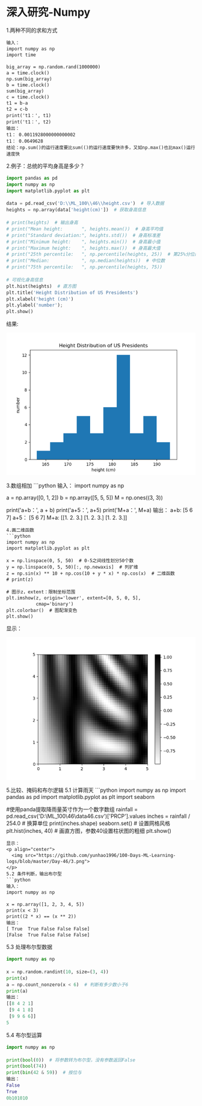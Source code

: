 # 深入研究-Numpy
1.两种不同的求和方式
```
输入：
import numpy as np
import time

big_array = np.random.rand(1000000)
a = time.clock()
np.sum(big_array)
b = time.clock()
sum(big_array)
c = time.clock()
t1 = b-a
t2 = c-b
print('t1：', t1)
print('t1：', t2)
输出：
t1： 0.0011928000000000002
t1： 0.0649628
结论：np.sum()的运行速度要比sum(()的运行速度要快许多，又如np.max()也比max()运行速度快
```
2.例子：总统的平均身高是多少？
```python
import pandas as pd
import numpy as np
import matplotlib.pyplot as plt

data = pd.read_csv('D:\\ML_100\\46\\height.csv')  # 导入数据
heights = np.array(data['height(cm)'])  # 获取身高信息

# print(heights)  # 输出身高
# print("Mean height:       ", heights.mean())  # 身高平均值
# print("Standard deviation:", heights.std())  # 身高标准差
# print("Minimum height:    ", heights.min())  # 身高最小值
# print("Maximum height:    ", heights.max())  # 身高最大值
# print("25th percentile:   ", np.percentile(heights, 25))  # 第25%分位的数值
# print("Median:            ", np.median(heights))  # 中位数
# print("75th percentile:   ", np.percentile(heights, 75))

# 可视化身高信息
plt.hist(heights)  # 直方图
plt.title('Height Distribution of US Presidents')
plt.xlabel('height (cm)')
plt.ylabel('number');
plt.show()
```
结果:
<p align="center">
  <img src="https://github.com/yunhao1996/100-Days-ML-Learning-logs/blob/master/Day-46/1.png">
</p>
3.数组相加
```python
输入：
import numpy as np

a = np.array([0, 1, 2])
b = np.array([5, 5, 5])
M = np.ones((3, 3))

print('a+b：', a + b)
print('a+5：', a+5)
print('M+a：', M+a)
输出：
a+b: [5 6 7]
a+5： [5 6 7]
M+a: [[1. 2. 3.]
 [1. 2. 3.]
 [1. 2. 3.]]
```
4.画二维函数
```python
import numpy as np
import matplotlib.pyplot as plt

x = np.linspace(0, 5, 50)  # 0-5之间线性划分50个数
y = np.linspace(0, 5, 50)[:, np.newaxis]  # 列扩维
z = np.sin(x) ** 10 + np.cos(10 + y * x) * np.cos(x)  # 二维函数
# print(z)

# 图示z，extent：限制坐标范围
plt.imshow(z, origin='lower', extent=[0, 5, 0, 5],
           cmap='binary')
plt.colorbar()  # 图配渐变色
plt.show()
```
显示：
<p align="center">
  <img src="https://github.com/yunhao1996/100-Days-ML-Learning-logs/blob/master/Day-46/2.png">
</p>
5.比较、掩码和布尔逻辑
5.1 计算雨天
```python
import numpy as np
import pandas as pd
import matplotlib.pyplot as plt
import seaborn

#使用panda提取降雨量英寸作为一个数字数组
rainfall = pd.read_csv('D:\\ML_100\\46\\data46.csv')['PRCP'].values
inches = rainfall / 254.0  # 换算单位
print(inches.shape)
seaborn.set()  # 设置网格风格
plt.hist(inches, 40)  # 画直方图，参数40设置柱状图的粗细
plt.show()
```
显示：
<p align="center">
  <img src="https://github.com/yunhao1996/100-Days-ML-Learning-logs/blob/master/Day-46/3.png">
</p>
5.2 条件判断，输出布尔型
```python
输入：
import numpy as np

x = np.array([1, 2, 3, 4, 5])
print(x < 3)
print((2 * x) == (x ** 2))
输出：
[ True  True False False False]
[False  True False False False]
```
5.3 处理布尔型数据
```python
import numpy as np

x = np.random.randint(10, size=(3, 4))
print(x)
a = np.count_nonzero(x < 6)  # 判断有多少数小于6
print(a)
输出：
[[8 4 2 1]
 [9 4 1 8]
 [9 9 6 6]]
5
```
5.4 布尔型运算
```python
import numpy as np

print(bool(0))  # 将参数转为布尔型，没有参数返回False
print(bool(74))
print(bin(42 & 59))  # 按位与
输出：
False
True
0b101010
```



